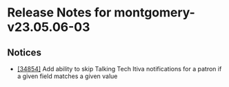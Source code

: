 
# Release Notes for montgomery-v23.05.06-03

## Notices

- [[34854]](http://bugs.koha-community.org/bugzilla3/show_bug.cgi?id=34854) Add ability to skip Talking Tech Itiva notifications for a patron if a given field matches a given value


